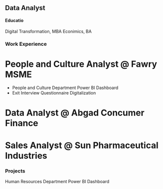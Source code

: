 ## Data Analyst
#### Educatio
Digital Transformation, MBA
Econimics, BA

### Work Experience
# People and Culture Analyst @ Fawry MSME
- People and Culture Department Power BI Dashboard
-  Exit Interview Questionnaire Digitalization  
# Data Analyst @ Abgad Concumer Finance
# Sales Analyst @ Sun Pharmaceutical Industries

### Projects
Human Resources Department Power BI Dashboard

